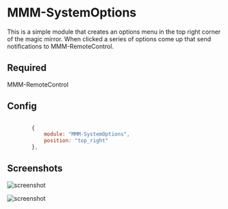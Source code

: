 # MMM-SystemOptions
This is a simple module that creates an options menu in the top right corner of the magic mirror. When clicked a series of options come up that send notifications to MMM-RemoteControl. 

## Required
MMM-RemoteControl

## Config
```js

		{
			module: "MMM-SystemOptions",
			position: "top_right"
		},

```

## Screenshots
![screenshot](https://github.com/tjat84/MMM-SystemOptions/blob/acdaec83f70b661e92c1537108e85b91c52b1e3c/main_snippet.png)

![screenshot](https://github.com/tjat84/MMM-SystemOptions/blob/acdaec83f70b661e92c1537108e85b91c52b1e3c/main_snippet.png)